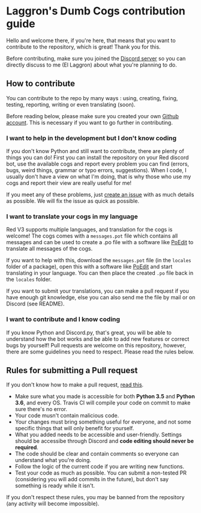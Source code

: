 # Laggron's Dumb Cogs contribution guide

Hello and welcome there, if you're here, that means that you want to contribute to the repository, which is great! Thank you for this.

Before contributing, make sure you joined the [Discord server](https://discord.gg/WsTGeQM) so you can directly discuss to me (El Laggron) about what you're planning to do.

## How to contribute

You can contribute to the repo by many ways : using, creating, fixing, testing, reporting, writing or even translating (soon).

Before reading below, please make sure you created your own [Github account](https://github.com/join). This is necessary if you want to go further in contributing.

### I want to help in the development but I don't know coding

If you don't know Python and still want to contribute, there are plenty of things you can do! First you can install the repository on your Red discord bot, use the available cogs and report every problem you can find (errors, bugs, weird things, grammar or typo errors, suggestions). When I code, I usually don't have a view on what I'm doing, that is why those who use my cogs and report their view are really useful for me!

If you meet any of these problems, just [create an issue](https://github.com/retke/Laggrons-Dumb-Cogs/issues/new/choose) with as much details as possible. We will fix the issue as quick as possible.

### I want to translate your cogs in my language

Red V3 supports multiple languages, and translation for the cogs is welcome! The cogs comes with a `messages.pot` file which contains all messages and can be used to create a .po file with a software like [PoEdit](https://poedit.net/) to translate all messages of the cogs.

If you want to help with this, download the `messages.pot` file (in the `locales` folder of a package), open this with a software like [PoEdit](https://poedit.net/) and start translating in your language. You can then place the created `.po` file back in the `locales` folder.

If you want to submit your translations, you can make a pull request if you have enough git knowledge, else you can also send me the file by mail or on Discord (see README).

### I want to contribute and I know coding

If you know Python and Discord.py, that's great, you will be able to understand how the bot works and be able to add new features or correct bugs by yourself! Pull requests are welcome on this repository, however, there are some guidelines you need to respect. Please read the rules below.

## Rules for submitting a Pull request

If you don't know how to make a pull request, [read this](https://help.github.com/articles/creating-a-pull-request/).

- Make sure what you made is accessible for both **Python 3.5** and **Python 3.6**, and every OS. Travis CI will compile your code on commit to make sure there's no error.
- Your code musn't contain malicious code.
- Your changes must bring something useful for everyone, and not some specific things that will only benefit for yourself.
- What you added needs to be accessible and user-friendly. Settings should be accessibe through Discord and **code editing should never be required**.
- The code should be clear and contain comments so everyone can understand what you're doing.
- Follow the logic of the current code if you are writing new functions.
- Test your code as much as possible. You can submit a non-tested PR (considering you will add commits in the future), but don't say something is ready while it isn't.

If you don't respect these rules, you may be banned from the repository (any activity will become impossible).